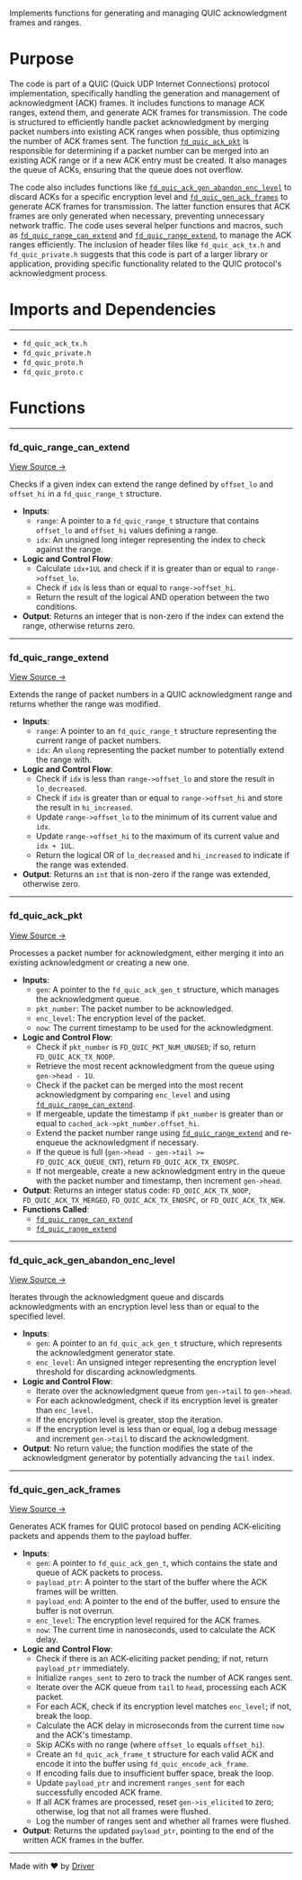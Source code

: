 <!--------------------------------------------------------------------------------->
<!-- IMPORTANT: This file is auto-generated by Driver (https://driver.ai). -------->
<!-- Manual edits may be overwritten on future commits. --------------------------->
<!--------------------------------------------------------------------------------->

Implements functions for generating and managing QUIC acknowledgment frames and ranges.

# Purpose
The code is part of a QUIC (Quick UDP Internet Connections) protocol implementation, specifically handling the generation and management of acknowledgment (ACK) frames. It includes functions to manage ACK ranges, extend them, and generate ACK frames for transmission. The code is structured to efficiently handle packet acknowledgment by merging packet numbers into existing ACK ranges when possible, thus optimizing the number of ACK frames sent. The function [`fd_quic_ack_pkt`](<#fd_quic_ack_pkt>) is responsible for determining if a packet number can be merged into an existing ACK range or if a new ACK entry must be created. It also manages the queue of ACKs, ensuring that the queue does not overflow.

The code also includes functions like [`fd_quic_ack_gen_abandon_enc_level`](<#fd_quic_ack_gen_abandon_enc_level>) to discard ACKs for a specific encryption level and [`fd_quic_gen_ack_frames`](<#fd_quic_gen_ack_frames>) to generate ACK frames for transmission. The latter function ensures that ACK frames are only generated when necessary, preventing unnecessary network traffic. The code uses several helper functions and macros, such as [`fd_quic_range_can_extend`](<#fd_quic_range_can_extend>) and [`fd_quic_range_extend`](<#fd_quic_range_extend>), to manage the ACK ranges efficiently. The inclusion of header files like `fd_quic_ack_tx.h` and `fd_quic_private.h` suggests that this code is part of a larger library or application, providing specific functionality related to the QUIC protocol's acknowledgment process.
# Imports and Dependencies

---
- `fd_quic_ack_tx.h`
- `fd_quic_private.h`
- `fd_quic_proto.h`
- `fd_quic_proto.c`


# Functions

---
### fd\_quic\_range\_can\_extend<!-- {{#callable:fd_quic_range_can_extend}} -->
[View Source →](<../../../../../src/waltz/quic/fd_quic_ack_tx.c#L7>)

Checks if a given index can extend the range defined by `offset_lo` and `offset_hi` in a `fd_quic_range_t` structure.
- **Inputs**:
    - `range`: A pointer to a `fd_quic_range_t` structure that contains `offset_lo` and `offset_hi` values defining a range.
    - `idx`: An unsigned long integer representing the index to check against the range.
- **Logic and Control Flow**:
    - Calculate `idx+1UL` and check if it is greater than or equal to `range->offset_lo`.
    - Check if `idx` is less than or equal to `range->offset_hi`.
    - Return the result of the logical AND operation between the two conditions.
- **Output**: Returns an integer that is non-zero if the index can extend the range, otherwise returns zero.


---
### fd\_quic\_range\_extend<!-- {{#callable:fd_quic_range_extend}} -->
[View Source →](<../../../../../src/waltz/quic/fd_quic_ack_tx.c#L13>)

Extends the range of packet numbers in a QUIC acknowledgment range and returns whether the range was modified.
- **Inputs**:
    - `range`: A pointer to an `fd_quic_range_t` structure representing the current range of packet numbers.
    - `idx`: An `ulong` representing the packet number to potentially extend the range with.
- **Logic and Control Flow**:
    - Check if `idx` is less than `range->offset_lo` and store the result in `lo_decreased`.
    - Check if `idx` is greater than or equal to `range->offset_hi` and store the result in `hi_increased`.
    - Update `range->offset_lo` to the minimum of its current value and `idx`.
    - Update `range->offset_hi` to the maximum of its current value and `idx + 1UL`.
    - Return the logical OR of `lo_decreased` and `hi_increased` to indicate if the range was extended.
- **Output**: Returns an `int` that is non-zero if the range was extended, otherwise zero.


---
### fd\_quic\_ack\_pkt<!-- {{#callable:fd_quic_ack_pkt}} -->
[View Source →](<../../../../../src/waltz/quic/fd_quic_ack_tx.c#L23>)

Processes a packet number for acknowledgment, either merging it into an existing acknowledgment or creating a new one.
- **Inputs**:
    - `gen`: A pointer to the `fd_quic_ack_gen_t` structure, which manages the acknowledgment queue.
    - `pkt_number`: The packet number to be acknowledged.
    - `enc_level`: The encryption level of the packet.
    - `now`: The current timestamp to be used for the acknowledgment.
- **Logic and Control Flow**:
    - Check if `pkt_number` is `FD_QUIC_PKT_NUM_UNUSED`; if so, return `FD_QUIC_ACK_TX_NOOP`.
    - Retrieve the most recent acknowledgment from the queue using `gen->head - 1U`.
    - Check if the packet can be merged into the most recent acknowledgment by comparing `enc_level` and using [`fd_quic_range_can_extend`](<#fd_quic_range_can_extend>).
    - If mergeable, update the timestamp if `pkt_number` is greater than or equal to `cached_ack->pkt_number.offset_hi`.
    - Extend the packet number range using [`fd_quic_range_extend`](<#fd_quic_range_extend>) and re-enqueue the acknowledgment if necessary.
    - If the queue is full (`gen->head - gen->tail >= FD_QUIC_ACK_QUEUE_CNT`), return `FD_QUIC_ACK_TX_ENOSPC`.
    - If not mergeable, create a new acknowledgment entry in the queue with the packet number and timestamp, then increment `gen->head`.
- **Output**: Returns an integer status code: `FD_QUIC_ACK_TX_NOOP`, `FD_QUIC_ACK_TX_MERGED`, `FD_QUIC_ACK_TX_ENOSPC`, or `FD_QUIC_ACK_TX_NEW`.
- **Functions Called**:
    - [`fd_quic_range_can_extend`](<#fd_quic_range_can_extend>)
    - [`fd_quic_range_extend`](<#fd_quic_range_extend>)


---
### fd\_quic\_ack\_gen\_abandon\_enc\_level<!-- {{#callable:fd_quic_ack_gen_abandon_enc_level}} -->
[View Source →](<../../../../../src/waltz/quic/fd_quic_ack_tx.c#L75>)

Iterates through the acknowledgment queue and discards acknowledgments with an encryption level less than or equal to the specified level.
- **Inputs**:
    - ``gen``: A pointer to an `fd_quic_ack_gen_t` structure, which represents the acknowledgment generator state.
    - ``enc_level``: An unsigned integer representing the encryption level threshold for discarding acknowledgments.
- **Logic and Control Flow**:
    - Iterate over the acknowledgment queue from `gen->tail` to `gen->head`.
    - For each acknowledgment, check if its encryption level is greater than `enc_level`.
    - If the encryption level is greater, stop the iteration.
    - If the encryption level is less than or equal, log a debug message and increment `gen->tail` to discard the acknowledgment.
- **Output**: No return value; the function modifies the state of the acknowledgment generator by potentially advancing the `tail` index.


---
### fd\_quic\_gen\_ack\_frames<!-- {{#callable:fd_quic_gen_ack_frames}} -->
[View Source →](<../../../../../src/waltz/quic/fd_quic_ack_tx.c#L91>)

Generates ACK frames for QUIC protocol based on pending ACK-eliciting packets and appends them to the payload buffer.
- **Inputs**:
    - `gen`: A pointer to `fd_quic_ack_gen_t`, which contains the state and queue of ACK packets to process.
    - `payload_ptr`: A pointer to the start of the buffer where the ACK frames will be written.
    - `payload_end`: A pointer to the end of the buffer, used to ensure the buffer is not overrun.
    - `enc_level`: The encryption level required for the ACK frames.
    - `now`: The current time in nanoseconds, used to calculate the ACK delay.
- **Logic and Control Flow**:
    - Check if there is an ACK-eliciting packet pending; if not, return `payload_ptr` immediately.
    - Initialize `ranges_sent` to zero to track the number of ACK ranges sent.
    - Iterate over the ACK queue from `tail` to `head`, processing each ACK packet.
    - For each ACK, check if its encryption level matches `enc_level`; if not, break the loop.
    - Calculate the ACK delay in microseconds from the current time `now` and the ACK's timestamp.
    - Skip ACKs with no range (where `offset_lo` equals `offset_hi`).
    - Create an `fd_quic_ack_frame_t` structure for each valid ACK and encode it into the buffer using `fd_quic_encode_ack_frame`.
    - If encoding fails due to insufficient buffer space, break the loop.
    - Update `payload_ptr` and increment `ranges_sent` for each successfully encoded ACK frame.
    - If all ACK frames are processed, reset `gen->is_elicited` to zero; otherwise, log that not all frames were flushed.
    - Log the number of ranges sent and whether all frames were flushed.
- **Output**: Returns the updated `payload_ptr`, pointing to the end of the written ACK frames in the buffer.



---
Made with ❤️ by [Driver](https://www.driver.ai/)